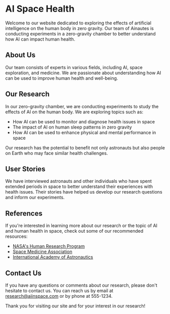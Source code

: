 <!--font:Poppins-->

# AI Space Health

Welcome to our website dedicated to exploring the effects of artificial intelligence on the human body in zero gravity. Our team of Ainautes is conducting experiments in a zero-gravity chamber to better understand how AI can impact human health.

## About Us

Our team consists of experts in various fields, including AI, space exploration, and medicine. We are passionate about understanding how AI can be used to improve human health and well-being.

## Our Research

In our zero-gravity chamber, we are conducting experiments to study the effects of AI on the human body. We are exploring topics such as:

-   How AI can be used to monitor and diagnose health issues in space
-   The impact of AI on human sleep patterns in zero gravity
-   How AI can be used to enhance physical and mental performance in space

Our research has the potential to benefit not only astronauts but also people on Earth who may face similar health challenges.

## User Stories

We have interviewed astronauts and other individuals who have spent extended periods in space to better understand their experiences with health issues. Their stories have helped us develop our research questions and inform our experiments.

## References

If you're interested in learning more about our research or the topic of AI and human health in space, check out some of our recommended resources:

-   [NASA's Human Research Program](#)
-   [Space Medicine Association](#)
-   [International Academy of Astronautics](#)

## Contact Us

If you have any questions or comments about our research, please don't hesitate to contact us. You can reach us by email at [research@aiinspace.com](mailto:research@aiinspace.com) or by phone at 555-1234.

Thank you for visiting our site and for your interest in our research!

<!--

Write me content for website with wallpaper which alt text is:

"A team of Ainautes in a zero-gravity chamber conducting experiments on the effects of AI on the human body."

The name/title of the page should not be 1:1 copy of the alt text but rather a real content of the website which is using this wallpaper.

- Use markdown format
- Start with heading
- Heading should be short and concise
- The content should look like a real website
- The website should not be about the wallpaper, wallpaper is just a related background
- Heading should be contain work "wallpaper" or "background"
- Include real sections like references, contact, user stories, etc. use things relevant to the page purpose.
- Feel free to use structure like headings, bullets, numbering, blockquotes, paragraphs, horizontal lines, etc.
- You can use formatting like bold or _italic_
- You can include UTF-8 emojis
- Links should be only #hash anchors (and you can refer to the document itself)
- Do not include images


---


# Exploring the Impact of AI on Human Health in Zero Gravity

Welcome to our website dedicated to exploring the effects of artificial intelligence on the human body in zero gravity. Our team of Ainautes is conducting experiments in a zero-gravity chamber to better understand how AI can impact human health.

## About Us
Our team consists of experts in various fields, including AI, space exploration, and medicine. We are passionate about understanding how AI can be used to improve human health and well-being.

## Our Research
In our zero-gravity chamber, we are conducting experiments to study the effects of AI on the human body. We are exploring topics such as:

- How AI can be used to monitor and diagnose health issues in space
- The impact of AI on human sleep patterns in zero gravity
- How AI can be used to enhance physical and mental performance in space

Our research has the potential to benefit not only astronauts but also people on Earth who may face similar health challenges.

## User Stories
We have interviewed astronauts and other individuals who have spent extended periods in space to better understand their experiences with health issues. Their stories have helped us develop our research questions and inform our experiments.

## References
If you're interested in learning more about our research or the topic of AI and human health in space, check out some of our recommended resources:

- [NASA's Human Research Program](#)
- [Space Medicine Association](#)
- [International Academy of Astronautics](#)

## Contact Us
If you have any questions or comments about our research, please don't hesitate to contact us. You can reach us by email at [research@aiinspace.com](mailto:research@aiinspace.com) or by phone at 555-1234.

Thank you for visiting our site and for your interest in our research!


---


Write me a Google font which is best fitting for the website.

Pick from the list:
- Montserrat
- Lato
- Exo 2
- Cinzel Decorative
- Raleway
- Lobster
- IBM Plex Sans
- Barlow Condensed
- Orbitron
- Roboto
- Futura
- Barlow Condensed
- Great Vibes
- Alegreya
- Cormorant Garamond
- Poppins
- Cinzel
- Inter
- Dancing Script
- Open Sans
- Cabin
- Playfair Display


Write just the font name nothing else.


---


Poppins

-->
